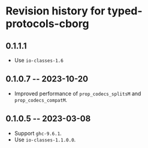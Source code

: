 # Revision history for typed-protocols-cborg

## 0.1.1.1

* Use `io-classes-1.6`

## 0.1.0.7 -- 2023-10-20

* Improved performance of `prop_codecs_splitsM` and `prop_codecs_compatM`.

## 0.1.0.5 -- 2023-03-08

* Support `ghc-9.6.1`.
* Use `io-classes-1.1.0.0`.


